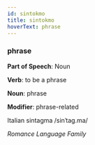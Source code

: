 ```yaml
---
id: sintokmo
title: sintokmo
hoverText: phrase
---
```


### phrase

**Part of Speech**: Noun

**Verb**: to be a phrase

**Noun**: phrase

**Modifier**: phrase-related

Italian sintagma /sinˈtaɡ.ma/

*Romance Language Family*